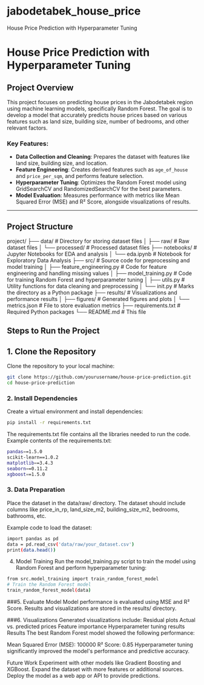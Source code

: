 # jabodetabek_house_price
House Price Prediction with Hyperparameter Tuning
# House Price Prediction with Hyperparameter Tuning

## Project Overview
This project focuses on predicting house prices in the Jabodetabek region using machine learning models, specifically Random Forest. The goal is to develop a model that accurately predicts house prices based on various features such as land size, building size, number of bedrooms, and other relevant factors.

### Key Features:
- **Data Collection and Cleaning**: Prepares the dataset with features like land size, building size, and location.
- **Feature Engineering**: Creates derived features such as `age_of_house` and `price_per_sqm`, and performs feature selection.
- **Hyperparameter Tuning**: Optimizes the Random Forest model using GridSearchCV and RandomizedSearchCV for the best parameters.
- **Model Evaluation**: Measures performance with metrics like Mean Squared Error (MSE) and R² Score, alongside visualizations of results.

---

## Project Structure
project/ ├── data/ # Directory for storing dataset files │ ├── raw/ # Raw dataset files │ └── processed/ # Processed dataset files ├── notebooks/ # Jupyter Notebooks for EDA and analysis │ └── eda.ipynb # Notebook for Exploratory Data Analysis ├── src/ # Source code for preprocessing and model training │ ├── feature_engineering.py # Code for feature engineering and handling missing values │ ├── model_training.py # Code for training Random Forest and hyperparameter tuning │ ├── utils.py # Utility functions for data cleaning and preprocessing │ └── init.py # Marks the directory as a Python package ├── results/ # Visualizations and performance results │ ├── figures/ # Generated figures and plots │ └── metrics.json # File to store evaluation metrics ├── requirements.txt # Required Python packages └── README.md # This file

## Steps to Run the Project

## 1. Clone the Repository
Clone the repository to your local machine:
```bash
git clone https://github.com/yourusername/house-price-prediction.git
cd house-price-prediction
```
### 2. Install Dependencies

Create a virtual environment and install dependencies:
```bash
pip install -r requirements.txt
```
The requirements.txt file contains all the libraries needed to run the code. Example contents of the requirements.txt:
```bash
pandas==1.5.0
scikit-learn==1.0.2
matplotlib==3.4.3
seaborn==0.11.2
xgboost==1.5.0
```
### 3. Data Preparation
Place the dataset in the data/raw/ directory. The dataset should include columns like price_in_rp, land_size_m2, building_size_m2, bedrooms, bathrooms, etc.

Example code to load the dataset:
```bash
import pandas as pd
data = pd.read_csv('data/raw/your_dataset.csv')
print(data.head())
```
4. Model Training
Run the model_training.py script to train the model using Random Forest and perform hyperparameter tuning:
```bash
from src.model_training import train_random_forest_model
# Train the Random Forest model
train_random_forest_model(data)
```
###5. Evaluate Model
Model performance is evaluated using MSE and R² Score. Results and visualizations are stored in the results/ directory.

###6. Visualizations
Generated visualizations include:
Residual plots
Actual vs. predicted prices
Feature importance
Hyperparameter tuning results
Results
The best Random Forest model showed the following performance:

Mean Squared Error (MSE): 100000
R² Score: 0.85
Hyperparameter tuning significantly improved the model's performance and predictive accuracy.

Future Work
Experiment with other models like Gradient Boosting and XGBoost.
Expand the dataset with more features or additional sources.
Deploy the model as a web app or API to provide predictions.
